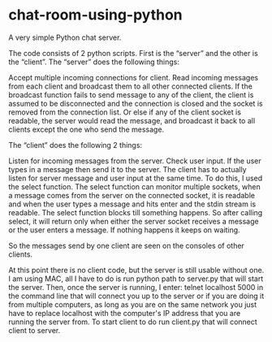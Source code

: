 # chat-room-using-python
A very simple Python chat server.

The code consists of 2 python scripts. First is the “server” and the other is the “client”. The “server” does the following things:

Accept multiple incoming connections for client.
Read incoming messages from each client and broadcast them to all other connected clients.
If the broadcast function fails to send message to any of the client, the client is assumed to be disconnected and the connection is closed and the socket is removed from the connection list. Or else if any of the client socket is readable, the server would read the message, and broadcast it back to all clients except the one who send the message.

The “client” does the following 2 things:

Listen for incoming messages from the server.
Check user input. If the user types in a message then send it to the server.
The client has to actually listen for server message and user input at the same time. To do this, I used the select function. The select function can monitor multiple sockets, when a message comes from the server on the connected socket, it is readable and when the user types a message and hits enter and the stdin stream is readable. The select function blocks till something happens. So after calling select, it will return only when either the server socket receives a message or the user enters a message. If nothing happens it keeps on waiting.

So the messages send by one client are seen on the consoles of other clients.

At this point there is no client code, but the server is still usable without one. I am using MAC, all I have to do is run python path to server.py that will start the server. Then, once the server is running, I enter: telnet localhost 5000 in the command line that will connect you up to the server or if you are doing it from multiple computers, as long as you are on the same network you just have to replace localhost with the computer's IP address that you are running the server from. To start client to do run client.py that will connect client to server.
